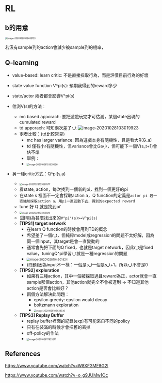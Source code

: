 # RL

## b的用意

<img src="C:\Users\wwj\AppData\Roaming\Typora\typora-user-images\image-20201028102408103.png" alt="image-20201028102408103" style="zoom: 50%;" />

若沒有sample到的action會減少被sample到的機率，

## Q-learning

- value-based: learn critic: 不是直接採取行為，而是評價目前行為的好壞
- state value function V^pi(s): 預期我得到的reward多少
- state/actor 兩者都會影響V^pi(s)
- 估測V(s)的方法：
  - mc based apporach: 要把遊戲玩完才可估測，某個state出現的 cumulated reward
  - td apporach: 可知兩次差了r_t ![image-20201028103019923](C:\Users\wwj\AppData\Roaming\Typora\typora-user-images\image-20201028103019923.png)
  - 兩者比較：(td比較常見)
    - mc has larger variance: 因為遊戲本身有隨機性，且是看大R(G_a)
    - td 僅有小r有隨機性，但variance會比Ga小，但可能下一個V(s_t+1)會估不準
    - 舉例：
    - <img src="C:\Users\wwj\AppData\Roaming\Typora\typora-user-images\image-20201028103339226.png" alt="image-20201028103339226" style="zoom:50%;" />

- 另一種critic方式：Q^pi(s,a)
  - <img src="C:\Users\wwj\AppData\Roaming\Typora\typora-user-images\image-20201028103620577.png" alt="image-20201028103620577" style="zoom:50%;" />
  - 看state, action，每次找到一個新的pi，找到一個更好的pi
  - 在state s 裡面不一定會採取action a，Q function的定義是`actor pi 若一直強制採取action a，用pi一直互動下去，得到的expected reward`
  - tune 好 Q 就是找到pi'
  - <img src="C:\Users\wwj\AppData\Roaming\Typora\typora-user-images\image-20201028104159926.png" alt="image-20201028104159926" style="zoom:50%;" />
  - (證明)為甚麼找出來的`V^pi'(s)>=V^pi(s)`
  - **[TIPS1] target network** 
    - 在learn Q function的時候會用到TD的概念
    - 希望差了一個r_t，但純粹model成regression的問題不太好解，因為同一個input，其target是會一直變動的
    - 通常會先把下面的Q fixed，也就是target network，因此r_t是fixed value，tuningQ^pi學習r_t就是一種regression的問題
    - <img src="C:\Users\wwj\AppData\Roaming\Typora\typora-user-images\image-20201028104901824.png" alt="image-20201028104901824" style="zoom:67%;" />
    - (問題)因為input不一樣：一個是s_t一個是s_t+1，所以r_t不會是0
  - **[TIPS2] exploration**
    - 如果有三種action，其中一個被採取過且reward為正，actor就會一直sample那個action，其他action就完全不會被選到 -> 不知道其他action是否會比較好？ 
    - 兩個方法解決此問題：
      - epsilon greedy: epsilon would decay
      - boltzmann exploration
      - <img src="C:\Users\wwj\AppData\Roaming\Typora\typora-user-images\image-20201028105434330.png" alt="image-20201028105434330" style="zoom:50%;" />
  - **[TIPS3] Replay Buffer**
    - replay buffer裡面的紀錄(exp)有可能來自不同的policy
    - 只有在裝滿的時候才會把舊的丟掉
    - off-policy的作法
    - <img src="C:\Users\wwj\AppData\Roaming\Typora\typora-user-images\image-20201028111925271.png" alt="image-20201028111925271" style="zoom:50%;" />

## References

https://www.youtube.com/watch?v=W8XF3ME8G2I

https://www.youtube.com/watch?v=o_g9JUMw1Oc


